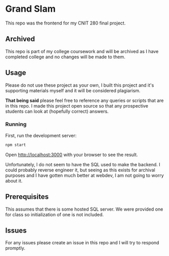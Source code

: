 # Grand Slam
This repo was the frontend for my CNIT 280 final project. 
## Archived
This repo is part of my college coursework and will be archived as I have completed college and no changes will be made to them.
## Usage
Please do not use these project as your own, I built this project and it's supporting materials myself and it will be considered plagiarism.

**That being said** please feel free to reference any queries or scripts that are in this repo. I made this project open source so that any prospective students can look at (hopefully correct) answers.
### Running
First, run the development server:

```bash
npm start
```

Open [http://localhost:3000](http://localhost:3000) with your browser to see the result.

Unfortunately, I do not seem to have the SQL used to make the backend. I could probably reverse engineer it, but seeing as this exists for archival purposes and I have gotten much better at webdev, I am not going to worry about it.
## Prerequisites
This assumes that there is some hosted SQL server. We were provided one for class so initialization of one is not included.
## Issues
For any issues please create an issue in this repo and I will try to respond promptly.